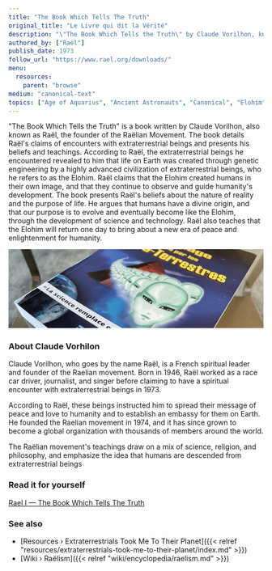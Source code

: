 ```yaml
---
title: "The Book Which Tells The Truth"
original_title: "Le Livre qui dit la Vérité"
description: "\"The Book Which Tells the Truth\" by Claude Vorilhon, known as Raël, is the foundational text of the Raëlian Movement. In this book, Raël recounts his encounters with extraterrestrial beings, referred to as the Elohim. He claims these beings revealed that life on Earth was created through their genetic engineering. Raël posits that humans are made in the Elohim's image and that they oversee and guide humanity's development. The book articulates Raël's views on the nature of reality and life's purpose, advocating the belief that humans have a divine origin and are destined to evolve and become like the Elohim through scientific and technological advancements. Raël also foresees a future where the Elohim return to usher in an era of peace and enlightenment."
authored_by: ["Raël"]
publish_date: 1973
follow_url: "https://www.rael.org/downloads/"
menu:
  resources:
    parent: "browse"
medium: "canonical-text"
topics: ["Age of Aquarius", "Ancient Astronauts", "Canonical", "Elohim", "Intelligent Design", "Neo-Euhemerism", "Raëlism", "Religion", "Syncretism"]
---
```


"The Book Which Tells the Truth" is a book written by Claude Vorilhon, also known as Raël, the founder of the Raëlian Movement. The book details Raël's claims of encounters with extraterrestrial beings and presents his beliefs and teachings. According to Raël, the extraterrestrial beings he encountered revealed to him that life on Earth was created through genetic engineering by a highly advanced civilization of extraterrestrial beings, who he refers to as the Elohim. Raël claims that the Elohim created humans in their own image, and that they continue to observe and guide humanity's development. The book presents Raël's beliefs about the nature of reality and the purpose of life. He argues that humans have a divine origin, and that our purpose is to evolve and eventually become like the Elohim, through the development of science and technology. Raël also teaches that the Elohim will return one day to bring about a new era of peace and enlightenment for humanity.

![Image](images/le-message-book.jpg "Extraterrestrials Took Me To Their Planet, 1976 — Raël")

### About Claude Vorhilon

Claude Vorilhon, who goes by the name Raël, is a French spiritual leader and founder of the Raelian movement. Born in 1946, Raël worked as a race car driver, journalist, and singer before claiming to have a spiritual encounter with extraterrestrial beings in 1973.

According to Raël, these beings instructed him to spread their message of peace and love to humanity and to establish an embassy for them on Earth. He founded the Raelian movement in 1974, and it has since grown to become a global organization with thousands of members around the world.

The Raëlian movement's teachings draw on a mix of science, religion, and philosophy, and emphasize the idea that humans are descended from extraterrestrial beings

### Read it for yourself

[Rael I — The Book Which Tells The Truth](https://wheelofheaven.github.io/rael-one-the-book-which-tells-the-truth/)

### See also

- [Resources › Extraterrestrials Took Me To Their Planet]({{< relref "resources/extraterrestrials-took-me-to-their-planet/index.md" >}})
- [Wiki › Raëlism]({{< relref "wiki/encyclopedia/raelism.md" >}})